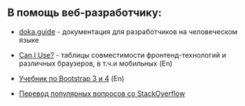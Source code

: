 ## В помощь веб-разработчику: ##

- [doka.guide](https://doka.guide/) - документация для разработчиков на человеческом языке

- [Can I Use?](https://caniuse.com/) - таблицы совместимости фронтенд-технологий и различных браузеров, в т.ч.и мобильных (En)

- [Учебник по Bootstrap 3 и 4](https://itchief.ru/bootstrap/) (En)

- [Перевод популярных вопросов со StackOverflow](https://coderoad.ru/)